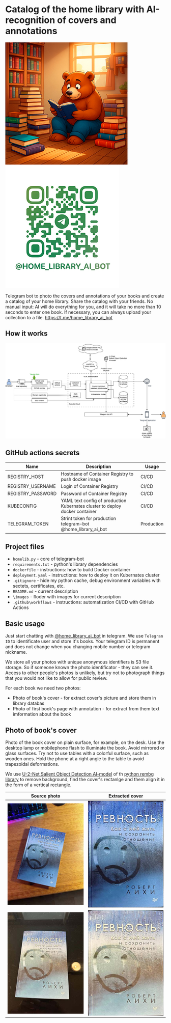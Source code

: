 # Catalog of the home library with AI-recognition of covers and annotations

[![HomeLibraryAI Avatar](images/avatar_min.jpg)](images/avatar.jpg) ![HomeLibraryAI bot QR-code](images/t_me-home_library_ai_bot.png)


Telegram bot to photo the covers and annotations of your books and create a catalog of your home library. Share the catalog with your friends. No manual input: AI will do everything for you, and it will take no more than 10 seconds to enter one book. If necessary, you can always upload your collection to a file.
https://t.me/home_library_ai_bot

## How it works

![Working environment diagram](images/homelib.drawio.png) 

## GitHub actions secrets

| Name | Description | Usage |
| - | - | - |
| REGISTRY_HOST | Hostname of Container Registry to push docker image | CI/CD |
| REGISTRY_USERNAME | Login of Container Registry | CI/CD |
| REGISTRY_PASSWORD | Password of Container Registry | CI/CD |
| KUBECONFIG | YAML text config of production Kubernates cluster to deploy docker container | CI/CD |
| TELEGRAM_TOKEN | Strint token for production telegram-bot @home_library_ai_bot | Production |

## Project files

- `homelib.py` - core of telegram-bot
- `requirements.txt` - python's library dependencies
- `dockerfile` - instructions: how to build Docker container
- `deployment.yaml` - instructions: how to deploy it on Kubernates cluster
- `.gitignore` - hide my python cache, debug environment variables with sectets, certificates, etc.
- `README.md` - current description
- `\images` - floder with images for current description
- `.github\workflows` - instructions: automatization CI/CD with GitHub Actions

## Basic usage

Just start chatting with [@home_library_ai_bot](https://t.me/home_library_ai_bot) in telegram. We use `Telegram ID` to identificate user and store it's books. Your telegram ID is permanent and does not change when you changing mobile number or telegram nickname.

We store all your photos with unique anonymous identifiers is S3 file storage. So if someone known the photo identificator - they can see it. Access to other people's photos is unlikely, but try not to photograph things that you would not like to allow for public review.

For each book we need two photos:
- Photo of book's cover - for extract cover's picture and store them in library databas
- Photo of first book's page with annotation - for extract from them text imformation about the book

## Photo of book's cover

Photo of the book cover on plain surface, for example, on the desk. Use the desktop lamp or mobilephone flash to illuminate the book. Avoid mirrored or glass surfaces. Try not to use tables with a colorful surface, such as wooden ones. Hold the phone at a right angle to the table to avoid trapezoidal deformations.

We use [U-2-Net Salient Object Detection AI-model](https://github.com/xuebinqin/U-2-Net) of th [python rembg library](https://github.com/danielgatis/rembg) to remove background, find the cover's rectanlge and them align it in the form of a vertical rectangle.

| Source photo | Extracted cover |
| - | - |
| [![Example 1 - source](images/th_cover1.jpg)](examples/find_cover/cover1.jpg) | [![Example 1 - result](images/th_output1.jpg)](examples/find_cover/output1.jpg) |
| [![Example 4 - source](images/th_cover4.jpg)](examples/find_cover/cover4.jpg) | [![Example 4 - result](images/th_output4.jpg)](examples/find_cover/output4.jpg) |

